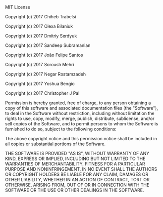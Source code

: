 MIT License

Copyright (c) 2017 Chiheb Trabelsi

Copyright (c) 2017 Olexa Bilaniuk

Copyright (c) 2017 Dmitriy Serdyuk

Copyright (c) 2017 Sandeep Subramanian

Copyright (c) 2017 João Felipe Santos

Copyright (c) 2017 Soroush Mehri

Copyright (c) 2017 Negar Rostamzadeh

Copyright (c) 2017 Yoshua Bengio

Copyright (c) 2017 Christopher J Pal

Permission is hereby granted, free of charge, to any person obtaining a copy
of this software and associated documentation files (the "Software"), to deal
in the Software without restriction, including without limitation the rights
to use, copy, modify, merge, publish, distribute, sublicense, and/or sell
copies of the Software, and to permit persons to whom the Software is
furnished to do so, subject to the following conditions:

The above copyright notice and this permission notice shall be included in all
copies or substantial portions of the Software.

THE SOFTWARE IS PROVIDED "AS IS", WITHOUT WARRANTY OF ANY KIND, EXPRESS OR
IMPLIED, INCLUDING BUT NOT LIMITED TO THE WARRANTIES OF MERCHANTABILITY,
FITNESS FOR A PARTICULAR PURPOSE AND NONINFRINGEMENT. IN NO EVENT SHALL THE
AUTHORS OR COPYRIGHT HOLDERS BE LIABLE FOR ANY CLAIM, DAMAGES OR OTHER
LIABILITY, WHETHER IN AN ACTION OF CONTRACT, TORT OR OTHERWISE, ARISING FROM,
OUT OF OR IN CONNECTION WITH THE SOFTWARE OR THE USE OR OTHER DEALINGS IN THE
SOFTWARE.
